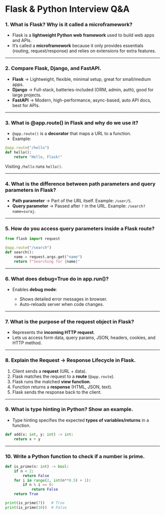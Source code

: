 # Flask & Python Interview Q\&A

### 1. What is Flask? Why is it called a microframework?

* Flask is a **lightweight Python web framework** used to build web apps and APIs.
* It’s called a **microframework** because it only provides essentials (routing, request/response) and relies on extensions for extra features.

---

### 2. Compare Flask, Django, and FastAPI.

* **Flask** → Lightweight, flexible, minimal setup, great for small/medium apps.
* **Django** → Full-stack, batteries-included (ORM, admin, auth), good for large projects.
* **FastAPI** → Modern, high-performance, async-based, auto API docs, best for APIs.

---

### 3. What is @app.route() in Flask and why do we use it?

* `@app.route()` is a **decorator** that maps a URL to a function.
* Example:

```python
@app.route("/hello")
def hello():
    return "Hello, Flask!"
```

Visiting `/hello` runs `hello()`.

---

### 4. What is the difference between path parameters and query parameters in Flask?

* **Path parameter** → Part of the URL itself. Example: `/user/5`.
* **Query parameter** → Passed after `?` in the URL. Example: `/search?name=suraj`.

---

### 5. How do you access query parameters inside a Flask route?

```python
from flask import request

@app.route("/search")
def search():
    name = request.args.get("name")
    return f"Searching for {name}"
```

---

### 6. What does debug=True do in app.run()?

* Enables **debug mode**:

  * Shows detailed error messages in browser.
  * Auto-reloads server when code changes.

---

### 7. What is the purpose of the request object in Flask?

* Represents the **incoming HTTP request**.
* Lets us access form data, query params, JSON, headers, cookies, and HTTP method.

---

### 8. Explain the Request → Response Lifecycle in Flask.

1. Client sends a **request** (URL + data).
2. Flask matches the request to a **route** (`@app.route`).
3. Flask runs the matched **view function**.
4. Function returns a **response** (HTML, JSON, text).
5. Flask sends the response back to the client.

---

### 9. What is type hinting in Python? Show an example.

* Type hinting specifies the expected **types of variables/returns** in a function.

```python
def add(x: int, y: int) -> int:
    return x + y
```

---

### 10. Write a Python function to check if a number is prime.

```python
def is_prime(n: int) -> bool:
    if n < 2:
        return False
    for i in range(2, int(n**0.5) + 1):
        if n % i == 0:
            return False
    return True

print(is_prime(7))   # True
print(is_prime(10))  # False
```
